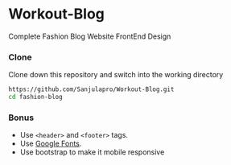 # Workout-Blog
Complete Fashion Blog Website FrontEnd Design 

### Clone
Clone down this repository and switch into the working directory
```sh
https://github.com/Sanjulapro/Workout-Blog.git
cd fashion-blog
```

### Bonus
- Use `<header>` and `<footer>` tags.
- Use [Google Fonts](https://fonts.google.com/).
- Use bootstrap to make it mobile responsive
